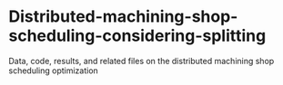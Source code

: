 # Distributed-machining-shop-scheduling-considering-splitting
Data, code, results, and related files on the distributed machining shop scheduling optimization
